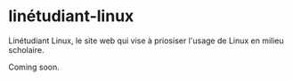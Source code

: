 # linétudiant-linux
Linétudiant Linux, le site web qui vise à priosiser l'usage de Linux en milieu scholaire.

Coming soon.
